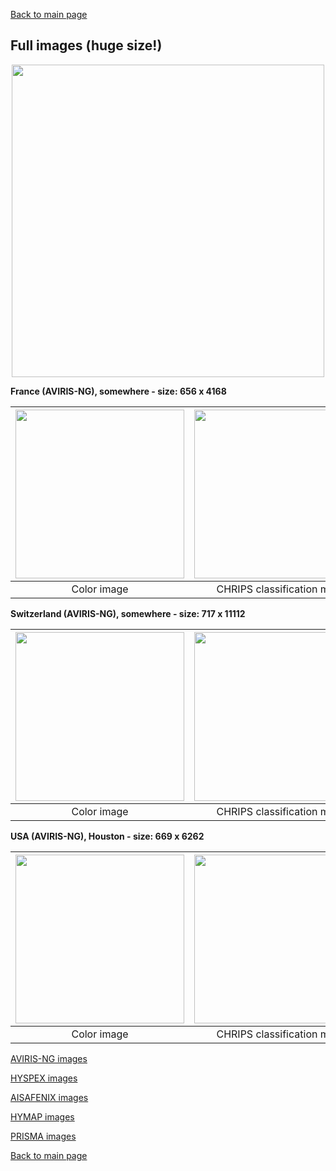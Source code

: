 [Back to main page](index.md)

## Full images (huge size!)

<p align="center">
<img src="Complements/Legende_classif_ligne_v2.png" width="500" />
</p>

**France (AVIRIS-NG), somewhere  -  size: 656 x 4168**

<img src="Images/BIG-IMAGE/AVIRIS_NG_France/FULL/AVIRIS_NG_France_FULL_00_IMAGE.png" width="270" /> | <img src="Images/BIG-IMAGE/AVIRIS_NG_France/FULL/AVIRIS_NG_France_FULL_01_CLASSIF.png" width="270" /> | <img src="Images/BIG-IMAGE/AVIRIS_NG_France/FULL/AVIRIS_NG_France_FULL_02_REGUL.png" width="270" />
:-: | :-: | :-:
Color image | CHRIPS classification map | Regularized classification map

**Switzerland (AVIRIS-NG), somewhere  -  size: 717 x 11112**

<img src="Images/BIG-IMAGE/AVIRIS_NG_Suisse_site2/FULL/AVIRIS_NG_Big_Image_Suisse2_FULL_00_IMAGE.png" width="270" /> | <img src="Images/BIG-IMAGE/AVIRIS_NG_Suisse_site2/FULL/AVIRIS_NG_Big_Image_Suisse2_FULL_01_CLASSIF.png" width="270" /> | <img src="Images/BIG-IMAGE/AVIRIS_NG_Suisse_site2/FULL/AVIRIS_NG_Big_Image_Suisse2_FULL_02_REGUL.png" width="270" />
:-: | :-: | :-:
Color image | CHRIPS classification map | Regularized classification map

**USA (AVIRIS-NG), Houston  -  size: 669 x 6262**

<img src="Images/BIG-IMAGE/AVIRIS_NG_USA_Houston/FULL/AVIRIS_NG_Houston_FULL_00_IMAGE.png" width="270" /> | <img src="Images/BIG-IMAGE/AVIRIS_NG_USA_Houston/FULL/AVIRIS_NG_Houston_FULL_01_CLASSIF.png" width="270" /> | <img src="Images/BIG-IMAGE/AVIRIS_NG_USA_Houston/FULL/AVIRIS_NG_Houston_FULL_02_REGUL.png" width="270" />
:-: | :-: | :-:
Color image | CHRIPS classification map | Regularized classification map

[AVIRIS-NG images](visu_images_AVIRIS-NG.md)

[HYSPEX images](visu_images_HYSPEX.md)

[AISAFENIX images](visu_images_AISAFENIX.md)

[HYMAP images](visu_images_HYMAP.md)

[PRISMA images](visu_images_PRISMA.md)

[Back to main page](index.md)


